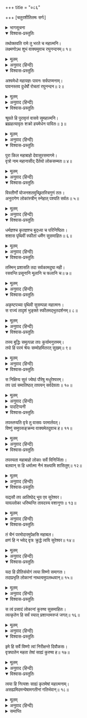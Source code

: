 +++
title = "०८६"

+++
[चतुरशीतितमः सर्गः]



<details><summary>भागसूचना</summary>

84. लक्ष्मणका अश्वमेध-यज्ञका प्रस्ताव करते हुए इन्द्र और वृत्रासुरकी कथा सुनाना, वृत्रासुरकी तपस्या और इन्द्रका भगवान् विष्णुसे उसके वधके लिये अनुरोध
</details>

<details open><summary>विश्वास-प्रस्तुतिः</summary>

तथोक्तवति रामे तु भरते च महात्मनि।  
लक्ष्मणोऽथ शुभं वाक्यमुवाच रघुनन्दनम्॥ १॥
</details>

<details><summary>मूलम्</summary>

तथोक्तवति रामे तु भरते च महात्मनि।  
लक्ष्मणोऽथ शुभं वाक्यमुवाच रघुनन्दनम्॥ १॥
</details>

<details><summary>अनुवाद (हिन्दी)</summary>

श्रीराम और महात्मा भरतके इस प्रकार बातचीत करनेपर लक्ष्मणने रघुकुलनन्दन श्रीरामसे यह शुभ बात कही—॥ १॥
</details>

<details open><summary>विश्वास-प्रस्तुतिः</summary>

अश्वमेधो महायज्ञः पावनः सर्वपाप्मनाम्।  
पावनस्तव दुर्धर्षो रोचतां रघुनन्दन॥ २॥
</details>

<details><summary>मूलम्</summary>

अश्वमेधो महायज्ञः पावनः सर्वपाप्मनाम्।  
पावनस्तव दुर्धर्षो रोचतां रघुनन्दन॥ २॥
</details>

<details><summary>अनुवाद (हिन्दी)</summary>

‘रघुनन्दन! अश्वमेध नामक महान् यज्ञ समस्त पापोंको दूर करनेवाला, परमपावन और दुष्कर है। अतः इसका अनुष्ठान आप पसंद करें॥ २॥
</details>

<details open><summary>विश्वास-प्रस्तुतिः</summary>

श्रूयते हि पुरावृत्तं वासवे सुमहात्मनि।  
ब्रह्महत्यावृतः शक्रो हयमेधेन पावितः॥ ३॥
</details>

<details><summary>मूलम्</summary>

श्रूयते हि पुरावृत्तं वासवे सुमहात्मनि।  
ब्रह्महत्यावृतः शक्रो हयमेधेन पावितः॥ ३॥
</details>

<details><summary>अनुवाद (हिन्दी)</summary>

‘महात्मा इन्द्रके विषयमें यह प्राचीन वृत्तान्त सुननेमें आता है कि इन्द्रको जब ब्रह्महत्या लगी थी, तब वे अश्वमेधयज्ञका अनुष्ठान करके ही पवित्र हुए थे॥ ३॥
</details>

<details open><summary>विश्वास-प्रस्तुतिः</summary>

पुरा किल महाबाहो देवासुरसमागमे।  
वृत्रो नाम महानासीद् दैतेयो लोकसम्मतः॥ ४॥
</details>

<details><summary>मूलम्</summary>

पुरा किल महाबाहो देवासुरसमागमे।  
वृत्रो नाम महानासीद् दैतेयो लोकसम्मतः॥ ४॥
</details>

<details><summary>अनुवाद (हिन्दी)</summary>

‘महाबाहो! पहलेकी बात है, जब देवता और असुर परस्पर मिलकर रहते थे, उन दिनों वृत्रनामसे प्रसिद्ध एक बहुत बड़ा असुर रहता था। लोकमें उसका बड़ा आदर था॥ ४॥
</details>

<details open><summary>विश्वास-प्रस्तुतिः</summary>

विस्तीर्णो योजनशतमुच्छ्रितस्त्रिगुणं ततः।  
अनुरागेण लोकांस्त्रीन् स्नेहात् पश्यति सर्वतः॥ ५॥
</details>

<details><summary>मूलम्</summary>

विस्तीर्णो योजनशतमुच्छ्रितस्त्रिगुणं ततः।  
अनुरागेण लोकांस्त्रीन् स्नेहात् पश्यति सर्वतः॥ ५॥
</details>

<details><summary>अनुवाद (हिन्दी)</summary>

‘वह सौ योजन चौड़ा और तीन सौ योजन ऊँचा था। वह तीनों लोकोंको आत्मीय समझकर प्यार करता था और सबको स्नेहभरी दृष्टिसे देखता था॥ ५॥
</details>

<details open><summary>विश्वास-प्रस्तुतिः</summary>

धर्मज्ञश्च कृतज्ञश्च बुद‍्ध्या च परिनिष्ठितः।  
शशास पृथिवीं स्फीतां धर्मेण सुसमाहितः॥ ६॥
</details>

<details><summary>मूलम्</summary>

धर्मज्ञश्च कृतज्ञश्च बुद‍्ध्या च परिनिष्ठितः।  
शशास पृथिवीं स्फीतां धर्मेण सुसमाहितः॥ ६॥
</details>

<details><summary>अनुवाद (हिन्दी)</summary>

‘उसे धर्मका यथार्थ ज्ञान था। वह कृतज्ञ और स्थिरप्रज्ञ था तथा पूर्णतः सावधान रहकर धन-धान्यसे भरी-पूरी पृथ्वीका धर्मपूर्वक शासन करता था॥ ६॥
</details>

<details open><summary>विश्वास-प्रस्तुतिः</summary>

तस्मिन् प्रशासति तदा सर्वकामदुघा मही।  
रसवन्ति प्रसूनानि मूलानि च फलानि च॥ ७॥
</details>

<details><summary>मूलम्</summary>

तस्मिन् प्रशासति तदा सर्वकामदुघा मही।  
रसवन्ति प्रसूनानि मूलानि च फलानि च॥ ७॥
</details>

<details><summary>अनुवाद (हिन्दी)</summary>

‘उसके शासनकालमें पृथ्वी सम्पूर्ण कामनाओंको देनेवाली थी। यहाँ फल, फूल और मूल सभी सरस होते थे॥ ७॥
</details>

<details open><summary>विश्वास-प्रस्तुतिः</summary>

अकृष्टपच्या पृथिवी सुसम्पन्ना महात्मनः।  
स राज्यं तादृशं भुङ्‍क्ते स्फीतमद्भुतदर्शनम्॥ ८॥
</details>

<details><summary>मूलम्</summary>

अकृष्टपच्या पृथिवी सुसम्पन्ना महात्मनः।  
स राज्यं तादृशं भुङ्‍क्ते स्फीतमद्भुतदर्शनम्॥ ८॥
</details>

<details><summary>अनुवाद (हिन्दी)</summary>

‘महात्मा वृत्रासुरके राज्यमें यह भूमि बिना जोते-बोये ही अन्न उत्पन्न करती तथा धन-धान्यसे भलीभाँति सम्पन्न रहती थी। इस प्रकार वह असुर समृद्धिशाली एवं अद्भुत राज्यका उपभोग करता था॥ ८॥
</details>

<details open><summary>विश्वास-प्रस्तुतिः</summary>

तस्य बुद्धिः समुत्पन्ना तपः कुर्यामनुत्तमम्।  
तपो हि परमं श्रेयः सम्मोहमितरत् सुखम्॥ ९॥
</details>

<details><summary>मूलम्</summary>

तस्य बुद्धिः समुत्पन्ना तपः कुर्यामनुत्तमम्।  
तपो हि परमं श्रेयः सम्मोहमितरत् सुखम्॥ ९॥
</details>

<details><summary>अनुवाद (हिन्दी)</summary>

‘एक समय वृत्रासुरके मनमें यह विचार उत्पन्न हुआ कि मैं परम उत्तम तप करूँ; क्योंकि तप ही परम कल्याणका साधन है। दूसरा सारा सुख तो मोहमात्र ही है॥ ९॥
</details>

<details open><summary>विश्वास-प्रस्तुतिः</summary>

स निक्षिप्य सुतं ज्येष्ठं पौरेषु मधुरेश्वरम्।  
तप उग्रं समातिष्ठत् तापयन् सर्वदेवताः॥ १०॥
</details>

<details><summary>मूलम्</summary>

स निक्षिप्य सुतं ज्येष्ठं पौरेषु मधुरेश्वरम्।  
तप उग्रं समातिष्ठत् तापयन् सर्वदेवताः॥ १०॥
</details>

<details><summary>अनुवाद (हिन्दी)</summary>

‘उसने अपने ज्येष्ठ पुत्र मधुरेश्वरको* राजा बना पुरवासियोंको सौंप दिया और सम्पूर्ण देवताओंको ताप देता हुआ वह कठोर तपस्या करने लगा॥ १०॥
</details>

<details><summary>पादटिप्पनी</summary>

* मधुरेश्वरका अर्थ तिलककारने मधुर नामक राजा किया है। रामायणशिरोमणिकारने मधुर वक्ताओंका ईश्वर किया है तथा रामायणभूषणकारने ‘मधुर—सौम्य स्वभावका राजा अथवा मधुरा नगरीका स्वामी किया है।
</details>

<details open><summary>विश्वास-प्रस्तुतिः</summary>

तपस्तप्यति वृत्रे तु वासवः परमार्तवत्।  
विष्णुं समुपसङ्क्रम्य वाक्यमेतदुवाच ह॥ ११॥
</details>

<details><summary>मूलम्</summary>

तपस्तप्यति वृत्रे तु वासवः परमार्तवत्।  
विष्णुं समुपसङ्क्रम्य वाक्यमेतदुवाच ह॥ ११॥
</details>

<details><summary>अनुवाद (हिन्दी)</summary>

‘वृत्रासुरके तपस्यामें लग जानेपर इन्द्र बड़े दुःखी-से होकर भगवान् विष्णुके पास गये और इस प्रकार बोले—॥ ११॥
</details>

<details open><summary>विश्वास-प्रस्तुतिः</summary>

तपस्यता महाबाहो लोकाः सर्वे विनिर्जिताः।  
बलवान् स हि धर्मात्मा नैनं शक्ष्यामि शासितुम्॥ १२॥
</details>

<details><summary>मूलम्</summary>

तपस्यता महाबाहो लोकाः सर्वे विनिर्जिताः।  
बलवान् स हि धर्मात्मा नैनं शक्ष्यामि शासितुम्॥ १२॥
</details>

<details><summary>अनुवाद (हिन्दी)</summary>

‘‘महाबाहो! तपस्या करते हुए वृत्रासुरने समस्त लोक जीत लिये। वह धर्मात्मा असुर बलवान् हो गया है; अतः अब उसपर मैं शासन नहीं कर सकता॥ १२॥
</details>

<details open><summary>विश्वास-प्रस्तुतिः</summary>

यद्यसौ तप आतिष्ठेद् भूय एव सुरेश्वर।  
यावल्लोका धरिष्यन्ति तावदस्य वशानुगाः॥ १३॥
</details>

<details><summary>मूलम्</summary>

यद्यसौ तप आतिष्ठेद् भूय एव सुरेश्वर।  
यावल्लोका धरिष्यन्ति तावदस्य वशानुगाः॥ १३॥
</details>

<details><summary>अनुवाद (हिन्दी)</summary>

‘‘सुरेश्वर! यदि वह फिर इसी प्रकार तपस्या करता रहा तो जबतक ये तीनों लोक रहेंगे, तबतक हम सब देवताओंको उसके अधीन रहना पड़ेगा॥ १३॥
</details>

<details open><summary>विश्वास-प्रस्तुतिः</summary>

तं चैनं परमोदारमुपेक्षसि महाबल।  
क्षणं हि न भवेद् वृत्रः क्रुद्धे त्वयि सुरेश्वर॥ १४॥
</details>

<details><summary>मूलम्</summary>

तं चैनं परमोदारमुपेक्षसि महाबल।  
क्षणं हि न भवेद् वृत्रः क्रुद्धे त्वयि सुरेश्वर॥ १४॥
</details>

<details><summary>अनुवाद (हिन्दी)</summary>

महाबली देवेश्वर! उस परम उदार असुरकी आप उपेक्षा कर रहे हैं (इसीलिये वह शक्तिशाली होता जा रहा है)। यदि आप कुपित हो जायँ तो वह क्षणभर भी जीवित नहीं रह सकता॥ १४॥
</details>

<details open><summary>विश्वास-प्रस्तुतिः</summary>

यदा हि प्रीतिसंयोगं त्वया विष्णो समागतः।  
तदाप्रभृति लोकानां नाथत्वमुपलब्धवान्॥ १५॥
</details>

<details><summary>मूलम्</summary>

यदा हि प्रीतिसंयोगं त्वया विष्णो समागतः।  
तदाप्रभृति लोकानां नाथत्वमुपलब्धवान्॥ १५॥
</details>

<details><summary>अनुवाद (हिन्दी)</summary>

‘‘विष्णो! जबसे आपके साथ उसका प्रेम हो गया है, तभीसे उसने सम्पूर्ण लोकोंका आधिपत्य प्राप्त कर लिया है॥ १५॥
</details>

<details open><summary>विश्वास-प्रस्तुतिः</summary>

स त्वं प्रसादं लोकानां कुरुष्व सुसमाहितः।  
त्वत्कृतेन हि सर्वं स्यात् प्रशान्तमरुजं जगत्॥ १६॥
</details>

<details><summary>मूलम्</summary>

स त्वं प्रसादं लोकानां कुरुष्व सुसमाहितः।  
त्वत्कृतेन हि सर्वं स्यात् प्रशान्तमरुजं जगत्॥ १६॥
</details>

<details><summary>अनुवाद (हिन्दी)</summary>

‘‘अतः आप अच्छी तरह ध्यान देकर सम्पूर्ण लोकोंपर कृपा कीजिये। आपके रक्षा करनेसे ही सारा जगत् शान्त एवं नीरोग हो सकता है॥ १६॥
</details>

<details open><summary>विश्वास-प्रस्तुतिः</summary>

इमे हि सर्वे विष्णो त्वां निरीक्षन्ते दिवौकसः।  
वृत्रघातेन महता तेषां साह्यं कुरुष्व ह॥ १७॥
</details>

<details><summary>मूलम्</summary>

इमे हि सर्वे विष्णो त्वां निरीक्षन्ते दिवौकसः।  
वृत्रघातेन महता तेषां साह्यं कुरुष्व ह॥ १७॥
</details>

<details><summary>अनुवाद (हिन्दी)</summary>

‘‘विष्णो! ये सब देवता आपकी ओर देख रहे हैं। वृत्रासुरका वध एक महान् कार्य है। उसे करके आप उन देवताओंका उपकार कीजिये॥ १७॥
</details>

<details open><summary>विश्वास-प्रस्तुतिः</summary>

त्वया हि नित्यशः साह्यं कृतमेषां महात्मनाम्।  
असह्यमिदमन्येषामगतीनां गतिर्भवान्॥ १८॥
</details>

<details><summary>मूलम्</summary>

त्वया हि नित्यशः साह्यं कृतमेषां महात्मनाम्।  
असह्यमिदमन्येषामगतीनां गतिर्भवान्॥ १८॥
</details>

<details><summary>अनुवाद (हिन्दी)</summary>

‘‘प्रभो! आपने सदा ही इन महात्मा देवताओंकी सहायता की है। यह असुर दूसरोंके लिये अजेय है; अतः आप हम निराश्रित देवताओंके आश्रयदाता हों’॥
</details>

<details><summary>समाप्तिः</summary>

इत्यार्षे श्रीमद्रामायणे वाल्मीकीये आदिकाव्ये उत्तरकाण्डे चतुरशीतितमः सर्गः॥ ८४॥  
इस प्रकार श्रीवाल्मीकिनिर्मित आर्षरामायण आदिकाव्यके उत्तरकाण्डमें चौरासीवाँ सर्ग पूरा हुआ॥ ८४॥
</details>

